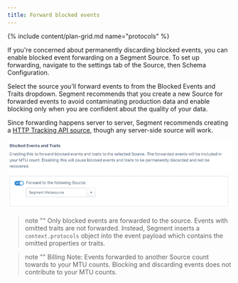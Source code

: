 ```yaml
---
title: Forward blocked events
---
```

{% include content/plan-grid.md name="protocols" %}


If you're concerned about permanently discarding blocked events, you can enable blocked event forwarding on a Segment Source. To set up forwarding, navigate to the settings tab of the Source, then Schema Configuration. 

Select the source you'll forward events to from the Blocked Events and Traits dropdown. Segment recommends that you create a new Source for forwarded events to avoid contaminating production data and enable blocking only when you are confident about the quality of your data.

Since forwarding happens server to server, Segment recommends creating a [HTTP Tracking API source](/docs/connections/sources/catalog/libraries/server/http-api/), though any server-side source will work. 

![A screenshot of the blocked events and traits section on the Schema Configuration settings page](../images/blocked_event_forwarding.png)

> note ""
> Only blocked events are forwarded to the source. Events with omitted traits are not forwarded. Instead, Segment inserts a `context.protocols` object into the event payload which contains the omitted properties or traits.

> note ""
> Billing Note: Events forwarded to another Source count towards to your MTU counts. Blocking and discarding events does not contribute to your MTU counts.
